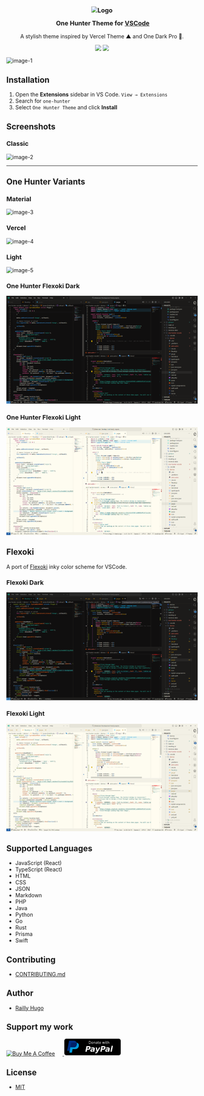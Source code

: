 <h3 align="center">
	<img src="https://raw.githubusercontent.com/Railly/one-hunter-vscode/main/logo.png" width="100" alt="Logo"/><br/>
	<img src="https://raw.githubusercontent.com/catppuccin/catppuccin/main/assets/misc/transparent.png" height="30" width="0px"/>
	One Hunter Theme for <a href="https://marketplace.visualstudio.com/items?itemName=RaillyHugo.one-hunter">VSCode</a>
</h3>

<p align="center">
A stylish theme inspired by Vercel Theme ▲ and One Dark Pro 🎨.
  <br>
</p>

<p align="center">
    <a href="https://github.com/Railly/one-hunter-vscode/stargazers"><img src="https://img.shields.io/github/stars/Railly/one-hunter-vscode?colorA=363a4f&colorB=f9c35a&style=for-the-badge"></a>
    <a href="https://marketplace.visualstudio.com/items?itemName=RaillyHugo.one-hunter"><img src="https://img.shields.io/visual-studio-marketplace/azure-devops/installs/total/RaillyHugo.one-hunter?colorA=363a4f&colorB=5BDfff&style=for-the-badge"></a>
</p>

![image-1](https://raw.githubusercontent.com/Railly/one-hunter-vscode/main/screenshots/one-hunter_preview.png)

## Installation

1. Open the **Extensions** sidebar in VS Code. `View → Extensions`
2. Search for `one-hunter`
3. Select `One Hunter Theme` and click **Install**

## Screenshots

### Classic

![image-2](https://raw.githubusercontent.com/Railly/one-hunter-vscode/main/screenshots/classic.png)

---

## One Hunter Variants

### Material

![image-3](https://raw.githubusercontent.com/Railly/one-hunter-vscode/main/screenshots/material.png)

### Vercel

![image-4](https://raw.githubusercontent.com/Railly/one-hunter-vscode/main/screenshots/vercel.png)

### Light

![image-5](https://raw.githubusercontent.com/Railly/one-hunter-vscode/main/screenshots/light.png)

### One Hunter Flexoki Dark

![One Hunter Flexoki Dark](https://raw.githubusercontent.com/Railly/one-hunter-vscode/main/screenshots/one-hunter-flexoki-dark.png)

### One Hunter Flexoki Light

![One Hunter Flexoki Light](https://raw.githubusercontent.com/Railly/one-hunter-vscode/main/screenshots/one-hunter-flexoki-light.png)

## Flexoki

A port of [Flexoki](https://github.com/kepano/flexoki) inky color scheme for VSCode.

### Flexoki Dark

![Original Flexoki Dark](https://raw.githubusercontent.com/Railly/one-hunter-vscode/main/screenshots/flexoki-dark.png)

### Flexoki Light

![Original Flexoki Light](https://raw.githubusercontent.com/Railly/one-hunter-vscode/main/screenshots/flexoki-light.png)

## Supported Languages

- JavaScript (React)
- TypeScript (React)
- HTML
- CSS
- JSON
- Markdown
- PHP
- Java
- Python
- Go
- Rust
- Prisma
- Swift

## Contributing

- [CONTRIBUTING.md](https://github.com/Railly/one-hunter-vscode/blob/main/CONTRIBUTING.md)

## Author

- [Railly Hugo](https://twitter.com/RaillyHugo)

## Support my work

<a href="https://www.buymeacoffee.com/raillyhugo" target="_blank">
	<img style="margin-right: 20px;" src="https://cdn.buymeacoffee.com/buttons/v2/default-yellow.png" alt="Buy Me A Coffee" height="45px">
</a>
<a href="https://www.paypal.com/donate/?hosted_button_id=J3PJ5N6LVZCPY">
  <img src="https://raw.githubusercontent.com/Railly/Railly/main/buttons/donate-with-paypal.png" alt="Donate with PayPal" height="45px" />
</a>

## License

- [MIT](https://github.com/Railly/one-hunter-vscode/blob/main/LICENSE)
